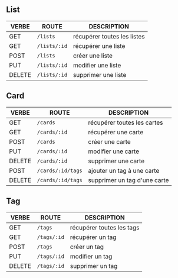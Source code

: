 ## List

|VERBE|ROUTE|DESCRIPTION|
|------|------|------|  
|GET | `/lists`| récupérer toutes les listes |
|GET | `/lists/:id`| récupérer une liste |
|POST | `/lists`| créer une liste |
|PUT | `/lists/:id`| modifier une liste |
|DELETE | `/lists/:id`| supprimer une liste |

## Card

|VERBE|ROUTE|DESCRIPTION|
|------|------|------|  
|GET | `/cards`| récupérer toutes les cartes |
|GET | `/cards/:id`| récupérer une carte |
|POST | `/cards`| créer une carte |
|PUT | `/cards/:id`| modifier une carte |
|DELETE | `/cards/:id`| supprimer une carte |
|POST | `/cards/:id/tags`| ajouter un tag à une carte |
|DELETE | `/cards/:id/tags`| supprimer un tag d'une carte |

## Tag

|VERBE|ROUTE|DESCRIPTION|
|------|------|------|  
|GET | `/tags`| récupérer toutes les tags |
|GET | `/tags/:id`| récupérer un tag |
|POST | `/tags`| créer un tag |
|PUT | `/tags/:id`| modifier un tag |
|DELETE | `/tags/:id`| supprimer un tag |